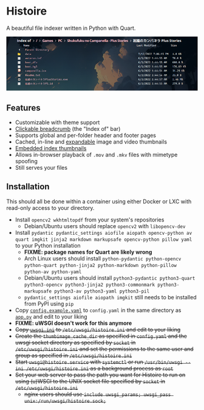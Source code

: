 # Histoire

A beautiful file indexer written in Python with Quart.

![](.github/index_thumbnail.png)

## Features

* Customizable with theme support
* [Clickable breadcrumb](.github/breadcrumb.gif) (the "Index of" bar)
* Supports global and per-folder header and footer pages
* Cached, in-line and [expandable](.github/image_thumbnail.gif) image and video thumbnails
* [Embedded index thumbnails](.github/discord_embed.png)
* Allows in-browser playback of `.mov` and `.mkv` files with mimetype spoofing
* Still serves your files

## Installation

This should all be done within a container using either Docker or LXC with read-only access to your directory.

* Install `opencv2 wkhtmltopdf` from your system's repositories
  * Debian/Ubuntu users should replace `opencv2` with `libopencv-dev`
* Install `pydantic pydantic_settings aiofile aiopath opencv-python av quart imgkit jinja2 markdown markupsafe opencv-python pillow yaml` to your Python installation
  * **FIXME: package names for Quart are likely wrong**
  * Arch Linux users should install `python-pydantic python-opencv python-quart python-jinja2 python-markdown python-pillow python-av python-yaml`
  * Debian/Ubuntu users should install `python3-pydantic python3-quart python3-opencv python3-jinja2 python3-commonmark python3-markupsafe python3-av python3-yaml python3-pil`
  * `pydantic_settings aiofile aiopath imgkit` still needs to be installed from PyPI using `pip`
* Copy [`config.example.yaml`](config.example.yaml) to `config.yaml` in the same directory as [`app.py`](app.py) and edit to your liking
* **FIXME: uWSGI doesn't work for this anymore**
* ~~Copy [`uwsgi.ini`](uwsgi.ini) to `/etc/uwsgi/histoire.ini` and edit to your liking~~
* ~~Create the `thumbimage_cache_dir` as specified in `config.yaml` and the uwsgi socket directory as specified by `socket` in `/etc/uwsgi/histoire.ini` and set the permissions to the same user and group as specified in `/etc/uwsgi/histoire.ini`~~
* ~~Start `uwsgi@histoire.service` with `systemctl` or run `/usr/bin/uwsgi --ini /etc/uwsgi/histoire.ini` as a background process as `root`~~
* ~~Set your web server to pass the path you want for Histoire to run on using (u)WSGI to the UNIX socket file specified by `socket` in `/etc/uwsgi/histoire.ini`~~
  * ~~nginx users should use `include uwsgi_params; uwsgi_pass unix:/run/uwsgi/histoire.sock;`~~

